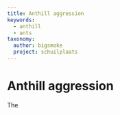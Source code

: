 ```yaml
---
title: Anthill aggression
keywords:
  - anthill
  - ants
taxonomy:
  author: bigsmoke
  project: schuilplaats
---
```


# Anthill aggression

The 
